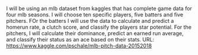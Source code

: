 I will be using an mlb dataset from kaggles that has complete game data for four mlb seasons. I will choose ten specific players, five batters and five pitchers. FOr the batters I will use the data to calculate and predict a homerun rate, a clutch score, and classify the players star potential.
For the pitchers, I will calculate their dominance, predict an earned run average, and classify their status as an ace based on their stats. 
URL: https://www.kaggle.com/pschale/mlb-pitch-data-20152018